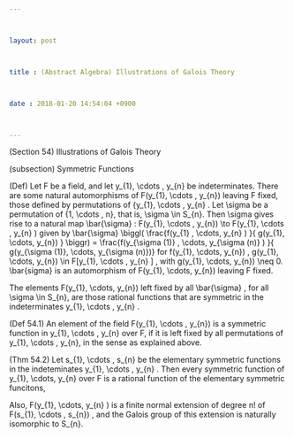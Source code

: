 ```yaml
---



layout: post



title : (Abstract Algebra) Illustrations of Galois Theory



date : 2018-01-20 14:54:04 +0900



---
```


(Section 54) Illustrations of Galois Theory

(subsection) Symmetric Functions

(Def) Let F be a field, and let y_{1}, \cdots , y_{n} be indeterminates. There are some natural automorphisms of F(y_{1}, \cdots , y_{n}) leaving F fixed, those defined by permutations of {y_{1}, \cdots , y_{n} . Let \sigma be a permutation of {1, \cdots , n}, that is, \sigma \in S_{n}. Then \sigma gives rise to a natural map \bar{\sigma} : F(y_{1}, \cdots , y_{n}) \to F(y_{1}, \cdots , y_{n} ) given by \bar{\sigma} \biggl( \frac{f(y_{1} , \cdots, y_{n} ) }{ g(y_{1}, \cdots, y_{n}) } \biggr) = \frac{f(y_{\sigma (1)} , \cdots, y_{\sigma (n)} ) }{ g(y_{\sigma (1)}, \cdots, y_{\sigma (n)})} for f(y_{1}, \cdots, y_{n}) , g(y_{1}, \cdots, y_{n}) \in F[y_{1}, \cdots , y_{n} ] , with g(y_{1}, \cdots, y_{n}) \neq 0. \bar{sigma} is an automorphism of F(y_{1}, \cdots, y_{n}) leaving F fixed.

The elements F(y_{1}, \cdots, y_{n}) left fixed by all \bar{\sigma} , for all \sigma \in S_{n}, are those rational functions that are symmetric in the indeterminates y_{1}, \cdots , y_{n} .

(Def 54.1) An element of the field F(y_{1}, \cdots , y_{n}) is a symmetric function in y_{1}, \cdots , y_{n} over F, if it is left fixed by all permutations of y_{1}, \cdots , y_{n}, in the sense as explained above.

(Thm 54.2) Let s_{1}, \cdots , s_{n} be the elementary symmetric functions in the indeteminates y_{1}, \cdots , y_{n} . Then every symmetric function of y_{1}, \cdots, y_{n} over F is a rational function of the elementary symmetric funcitons, 

Also, F(y_{1}, \cdots, y_{n} ) is a finite normal extension of degree n! of F(s_{1}, \cdots , s_{n}) , and the Galois group of this extension is naturally isomorphic to S_{n}.

